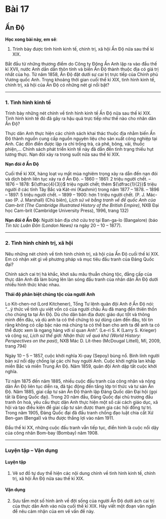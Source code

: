 # Bài 17
## Ấn Độ

**Học xong bài này, em sẽ**:

1. Trình bày được tình hình kinh tế, chính trị, xã hội Ấn Độ nửa sau thế kỉ XIX.

Bắt đầu từ những thương điểm do Công ty Đông Ấn Anh lập ra vào đầu thế kỉ XVII, nước Anh dần dần thôn tính và biến Ấn Độ thành thuộc địa có giá trị nhất của họ. Từ năm 1858, Ấn Độ đặt dưới sự cai trị trực tiếp của Chính phủ Vương quốc Anh. Trong khoảng thời gian cuối thế kỉ XIX, tình hình kinh tế, chính trị, xã hội của Ấn Độ có những nét gì nổi bật?

---

### 1. Tình hình kinh tế

Trình bày những nét chính về tình hình kinh tế Ấn Độ nửa sau thế kỉ XIX. Tình hình kinh tế đó đã gây ra hậu quả trực tiếp như thế nào cho nhân dân Ấn Độ?

Thực dân Anh thực hiện các chính sách khai thác thuộc địa nhằm biến Ấn Độ thành nguồn cung cấp nguồn nguyên liệu cho sản xuất công nghiệp tại Anh. Các đồn điền được lập ra chỉ trồng trà, cà phê, bông, vải, thuốc phiện,... Chính sách phát triển kinh tế này đã dẫn đến tình trạng thiếu hụt lương thực. Nạn đói xảy ra trong suốt nửa sau thế kỉ XIX.

**Nạn đói ở Ấn Độ**

Cuối thế kỉ XIX, hàng loạt vụ mất mùa nghiêm trọng xảy ra dẫn đến nạn đói và dịch bệnh liên tục xảy ra ở Ấn Độ.
– 1860 – 1861: 2 triệu người chết.
– 1876 – 1878: ${\dfrac{4}{3}}$ triệu người chết; thêm ${\dfrac{1}{2}}$ triệu người ở các tỉnh Tây Bắc và Kát-mi (Kashmir) trong năm 1877 – 1878.
– 1896 – 1897: 5 triệu người chết.
– 1899 – 1900: hơn 1 triệu người chết.
(P. J. Mác-sao (P. J. Marshall) (Chủ biên), *Lịch sử vẽ bằng tranh về đế quốc Anh của Cam-brit (The Cambridge Illustrated History of the British Empire)*, NXB Đại học Cam-brit (Cambridge University Press), 1996, trang 132)

**Nạn đói ở Ấn Độ:** Người bản địa chờ cứu trợ tại Ban-ga-lo (Bangalore) (báo *Tin tức Luân Đôn (London News)* ra ngày 20 – 10 – 1877).

---

### 2. Tình hình chính trị, xã hội

Nêu những nét chính về tình hình chính trị, xã hội của Ấn Độ cuối thế kỉ XIX. Em có nhận xét gì về phương pháp và mục tiêu đấu tranh của Đảng Quốc đại?

Chính sách cai trị hà khắc, khơi sâu mâu thuẫn chủng tộc, đẳng cấp của thực dân Anh đã làm bùng lên làn sóng đấu tranh của nhân dân Ấn Độ dưới nhiều hình thức khác nhau.

**Thái độ phân biệt chủng tộc của người Anh**

Lo Kít-chen-nơ (Lord Kitchener), Tổng Tư lệnh quân đội Anh ở Ấn Độ nói:
“...ý thức về tính ưu việt vốn có của người châu Âu đã mang đến thiên thốn cho chúng ta tại Ấn Độ. Dù cho dân bản địa được giáo dục tốt và thông minh đến đâu, và dù anh ta có thể chứng tỏ sự dũng cảm đến đâu, tôi tin rằng không có cấp bậc nào mà chúng ta có thể ban cho anh ta để anh ta có thể được xem là ngang hàng với sĩ quan Anh”.
(Le-ri S. K (Larry S. Krieger) và cộng sự, *Lịch sử thế giới: Nhận thức về quá khứ (World History: Perspectives on the past)*, NXB Mác D. Lít-theo (McDougal Littell), Mĩ, 2009, trang 794)

Ngày 10 – 5 – 1857, cuộc khởi nghĩa Xi-pay (Sepoy) bùng nổ. Binh lính người bản xứ nổi dậy chống lại các chỉ huy người Anh. Cuộc khởi nghĩa lan khắp miền Bắc và miền Trung Ấn Độ. Năm 1859, quân đội Anh dập tắt cuộc khởi nghĩa.

Từ năm 1875 đến năm 1885, nhiều cuộc đấu tranh của công nhân và nông dân Ấn Độ liên tục diễn ra, đã tác động đến tầng lớp trí thức và tư sản Ấn Độ. Năm 1885, giai cấp tư sản Ấn Độ thành lập Đảng Quốc dân Đại hội (gọi tắt là Đảng Quốc đại). Trong 20 năm đầu, Đảng Quốc đại chủ trương đấu tranh ôn hoà, yêu cầu thực dân Anh thực hiện một số cải cách giáo dục, xã hội và tạo điều kiện để giai cấp tư sản được tham gia các hội đồng tự trị. Trong năm 1905, Đảng Quốc đại đã đấu tranh chống đạo luật chia cắt Xứ Ben-gan (Bengal) và thu được thắng lợi vào năm 1911.

Đầu thế kỉ XX, những cuộc đấu tranh vẫn tiếp tục, điển hình là cuộc nổi dậy của công nhân Bom-bay (Bombay) năm 1908.

---

### Luyện tập – Vận dụng
#### Luyện tập

1. Vẽ sơ đồ tư duy thể hiện các nội dung chính về tình hình kinh tế, chính trị, xã hội Ấn Độ nửa sau thế kỉ XIX.

#### Vận dụng

2. Sưu tầm một số hình ảnh về đời sống của người Ấn Độ dưới ách cai trị của thực dân Anh vào nửa cuối thế kỉ XIX. Hãy viết một đoạn văn ngắn để nêu cảm nhận của em về vấn đề này.
